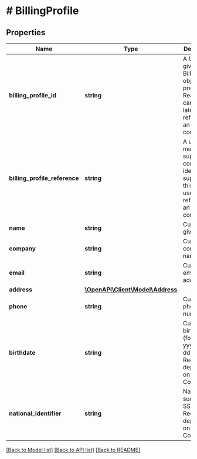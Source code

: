 # # BillingProfile

## Properties

Name | Type | Description | Notes
------------ | ------------- | ------------- | -------------
**billing_profile_id** | **string** | A UUID for a given BillingProfile object present in Reach. This can be used later to reference an existing consumer | [optional] [readonly]
**billing_profile_reference** | **string** | A unique merchant-supplied consumer identifier. If supplied, this can be used later to reference an existing consumer. | [optional]
**name** | **string** | Customer’s given name. |
**company** | **string** | Customer&#39;s company name. | [optional]
**email** | **string** | Customer’s email address |
**address** | [**\OpenAPI\Client\Model\Address**](Address.md) |  |
**phone** | **string** | Customer&#39;s phone number. | [optional]
**birthdate** | **string** | Customer&#39;s birthdate (format yyyy-MM-dd). Required depending on the Country. | [optional]
**national_identifier** | **string** | National ID, such as SSN or CPF. Required depending on the Country. | [optional]

[[Back to Model list]](../../README.md#models) [[Back to API list]](../../README.md#endpoints) [[Back to README]](../../README.md)
